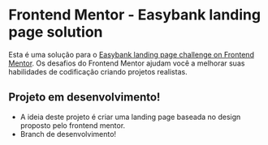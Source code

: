# Frontend Mentor - Easybank landing page solution

Esta é uma solução para o [Easybank landing page challenge on Frontend Mentor](https://www.frontendmentor.io/challenges/easybank-landing-page-WaUhkoDN). Os desafios do Frontend Mentor ajudam você a melhorar suas habilidades de codificação criando projetos realistas.


## Projeto em desenvolvimento!

- A ideia deste projeto é criar uma landing page baseada no design proposto pelo frontend mentor.
- Branch de desenvolvimento!
